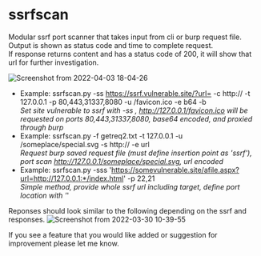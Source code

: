 # ssrfscan
Modular ssrf port scanner that takes input from cli or burp request file.  
Output is shown as status code and time to complete request.  
If response returns content and has a status code of 200, it will show that url for further investigation.  

![Screenshot from 2022-04-03 18-04-26](https://user-images.githubusercontent.com/36344197/161451602-0c5c4240-3482-4fb5-8f49-38db746e0ec5.png)


- Example: ssrfscan.py -ss https://ssrf.vulnerable.site/?url= -c http:// -t 127.0.0.1 -p 80,443,31337,8080 -u /favicon.ico -e b64 -b  
*Set site vulnerable to ssrf with -ss , http://127.0.0.1/favicon.ico will be requested on ports 80,443,31337,8080, base64 encoded, and proxied through burp*  
- Example: ssrfscan.py -f getreq2.txt -t 127.0.0.1 -u /someplace/special.svg -s http:// -e url  
*Request burp saved request file (must define insertion point as 'ssrf'), port scan http://127.0.0.1/someplace/special.svg, url encoded*  
- Example: ssrfscan.py -sss 'https://somevulnerable.site/afile.aspx?url=http://127.0.0.1:*/index.html' -p 22,21  
*Simple method, provide whole ssrf url including target, define port location with '*'




Reponses should look similar to the following depending on the ssrf and responses.
![Screenshot from 2022-03-30 10-39-55](https://user-images.githubusercontent.com/36344197/160861995-7d84fb3b-4ef3-416f-bfa4-fe90d8ae01dd.png)

If you see a feature that you would like added or suggestion for improvement please let me know.

